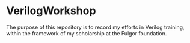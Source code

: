 # VerilogWorkshop
The purpose of this repository is to record my efforts in Verilog training, within the framework of my scholarship at the Fulgor foundation.
